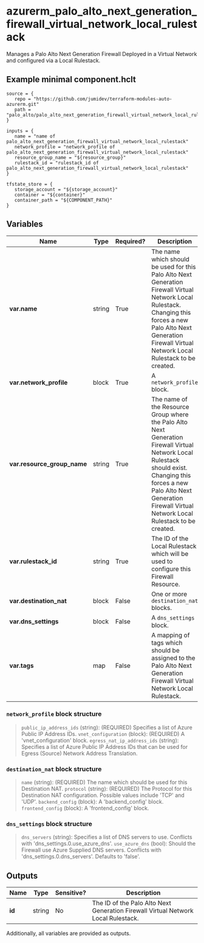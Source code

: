 # azurerm_palo_alto_next_generation_firewall_virtual_network_local_rulestack

Manages a Palo Alto Next Generation Firewall Deployed in a Virtual Network and configured via a Local Rulestack.

## Example minimal component.hclt

```hcl
source = {
   repo = "https://github.com/jumidev/terraform-modules-auto-azurerm.git" 
   path = "palo_alto/palo_alto_next_generation_firewall_virtual_network_local_rulestack" 
}

inputs = {
   name = "name of palo_alto_next_generation_firewall_virtual_network_local_rulestack" 
   network_profile = "network_profile of palo_alto_next_generation_firewall_virtual_network_local_rulestack" 
   resource_group_name = "${resource_group}" 
   rulestack_id = "rulestack_id of palo_alto_next_generation_firewall_virtual_network_local_rulestack" 
}

tfstate_store = {
   storage_account = "${storage_account}" 
   container = "${container}" 
   container_path = "${COMPONENT_PATH}" 
}

```

## Variables

| Name | Type | Required? |  Description |
| ---- | ---- | --------- |  ----------- |
| **var.name** | string | True | The name which should be used for this Palo Alto Next Generation Firewall Virtual Network Local Rulestack. Changing this forces a new Palo Alto Next Generation Firewall Virtual Network Local Rulestack to be created. | 
| **var.network_profile** | block | True | A `network_profile` block. | 
| **var.resource_group_name** | string | True | The name of the Resource Group where the Palo Alto Next Generation Firewall Virtual Network Local Rulestack should exist. Changing this forces a new Palo Alto Next Generation Firewall Virtual Network Local Rulestack to be created. | 
| **var.rulestack_id** | string | True | The ID of the Local Rulestack which will be used to configure this Firewall Resource. | 
| **var.destination_nat** | block | False | One or more `destination_nat` blocks. | 
| **var.dns_settings** | block | False | A `dns_settings` block. | 
| **var.tags** | map | False | A mapping of tags which should be assigned to the Palo Alto Next Generation Firewall Virtual Network Local Rulestack. | 

### `network_profile` block structure

> `public_ip_address_ids` (string): (REQUIRED) Specifies a list of Azure Public IP Address IDs.
> `vnet_configuration` (block): (REQUIRED) A 'vnet_configuration' block.
> `egress_nat_ip_address_ids` (string): Specifies a list of Azure Public IP Address IDs that can be used for Egress (Source) Network Address Translation.

### `destination_nat` block structure

> `name` (string): (REQUIRED) The name which should be used for this Destination NAT.
> `protocol` (string): (REQUIRED) The Protocol for this Destination NAT configuration. Possible values include 'TCP' and 'UDP'.
> `backend_config` (block): A 'backend_config' block.
> `frontend_config` (block): A 'frontend_config' block.

### `dns_settings` block structure

> `dns_servers` (string): Specifies a list of DNS servers to use. Conflicts with 'dns_settings.0.use_azure_dns'.
> `use_azure_dns` (bool): Should the Firewall use Azure Supplied DNS servers. Conflicts with 'dns_settings.0.dns_servers'. Defaults to 'false'.



## Outputs

| Name | Type | Sensitive? | Description |
| ---- | ---- | --------- | --------- |
| **id** | string | No  | The ID of the Palo Alto Next Generation Firewall Virtual Network Local Rulestack. | 

Additionally, all variables are provided as outputs.
